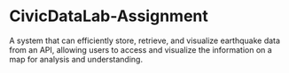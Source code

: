 # CivicDataLab-Assignment
A system that can efficiently store, retrieve, and visualize earthquake data from an API, allowing users to access and visualize the information on a map for analysis and understanding.
